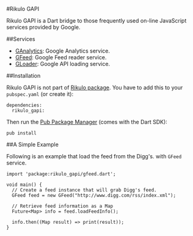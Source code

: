 #Rikulo GAPI

Rikulo GAPI is a Dart bridge to those frequently used on-line JavaScript services provided by Google. 

##Services

* [GAnalytics](gapi:ganalytics): Google Analytics service.
* [GFeed](gapi:gfeed): Google Feed reader service.
* [GLoader](gapi:gloader): Google API loading service.

##Installation

Rikulo GAPI is not part of [Rikulo package](http://pub.dartlang.org/packages/rikulo).
You have to add this to your `pubspec.yaml` (or create it):

    dependencies:
      rikulo_gapi:

Then run the [Pub Package Manager](http://pub.dartlang.org/doc) (comes with the Dart SDK):

    pub install

##A Simple Example

Following is an example that load the feed from the Digg's. with `GFeed` service. 

    import 'package:rikulo_gapi/gfeed.dart';

    void main() {
      // Create a feed instance that will grab Digg's feed.
      GFeed feed = new GFeed("http://www.digg.com/rss/index.xml");

      // Retrieve feed information as a Map
      Future<Map> info = feed.loadFeedInfo();

      info.then((Map result) => print(result));
    }
